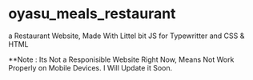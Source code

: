 # oyasu_meals_restaurant
a Restaurant Website, Made With Littel bit JS for Typewritter and CSS &amp; HTML

**Note : Its Not a Responisible Website Right Now, Means Not Work Properly on Mobile Devices. I Will Update it Soon.
